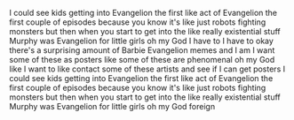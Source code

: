 I could see kids getting into Evangelion the first like act of Evangelion the
first couple of episodes because you know it's like just robots fighting
monsters but then when you start to get into the like really existential stuff
Murphy was Evangelion for little girls oh my God I have to I have to okay
there's a surprising amount of Barbie Evangelion memes and I am I want some of
these as posters like some of these are phenomenal oh my God like I want to like
contact some of these artists and see if I can get posters I could see kids
getting into Evangelion the first like act of Evangelion the first couple of
episodes because you know it's like just robots fighting monsters but then when
you start to get into the like really existential stuff Murphy was Evangelion
for little girls oh my God foreign